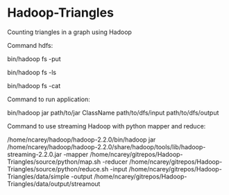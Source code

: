 Hadoop-Triangles
================

Counting triangles in a graph using Hadoop




Command hdfs:

bin/hadoop fs -put <path to file to put> <path in dfs to put file in>

bin/hadoop fs -ls 

bin/hadoop fs -cat <path to file to cat in dfs>

Command to run application:

bin/hadoop jar path/to/jar ClassName path/to/dfs/input path/to/dfs/output

Command to use streaming Hadoop with python mapper and reduce:

/home/ncarey/hadoop/hadoop-2.2.0/bin/hadoop jar /home/ncarey/hadoop/hadoop-2.2.0/share/hadoop/tools/lib/hadoop-streaming-2.2.0.jar -mapper /home/ncarey/gitrepos/Hadoop-Triangles/source/python/map.sh -reducer /home/ncarey/gitrepos/Hadoop-Triangles/source/python/reduce.sh -input /home/ncarey/gitrepos/Hadoop-Triangles/data/simple -output /home/ncarey/gitrepos/Hadoop-Triangles/data/output/streamout



